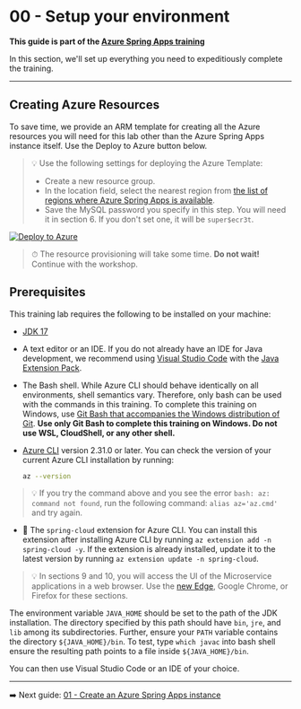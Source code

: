 # 00 - Setup your environment

__This guide is part of the [Azure Spring Apps training](../README.md)__

In this section, we'll set up everything you need to expeditiously complete the training.

---

## Creating Azure Resources

To save time, we provide an ARM template for creating all the Azure resources you will need for this lab other than the Azure Spring Apps instance itself. Use the Deploy to Azure button below.

> 💡 Use the following settings for deploying the Azure Template:
>
> * Create a new resource group.
> * In the location field, select the nearest region from [the list of regions where Azure Spring Apps is available](https://azure.microsoft.com/global-infrastructure/services/?products=spring-apps&regions=all).
> * Save the MySQL password you specify in this step. You will need it in section 6. If you don't set one, it will be `super$ecr3t`.

[![Deploy to Azure](media/deploybutton.svg)](https://portal.azure.com/#create/Microsoft.Template/uri/https%3A%2F%2Fraw.githubusercontent.com%2Fmicrosoft%2Fazure-spring-cloud-training%2Fmaster%2F00-setup-your-environment%2Fazuredeploy.json?WT.mc_id=azurespringcloud-github-judubois)

>⏱ The resource provisioning will take some time. __Do not wait!__ Continue with the workshop.

## Prerequisites

This training lab requires the following to be installed on your machine:

* [JDK 17](https://docs.microsoft.com/java/openjdk/download?WT.mc_id=azurespringcloud-github-judubois#openjdk-17)
* A text editor or an IDE. If you do not already have an IDE for Java development, we recommend using [Visual Studio Code](https://code.visualstudio.com/?WT.mc_id=azurespringcloud-github-judubois) with the [Java Extension Pack](https://marketplace.visualstudio.com/items?itemName=vscjava.vscode-java-pack&WT.mc_id=azurespringcloud-github-judubois).

* The Bash shell. While Azure CLI should behave identically on all environments, shell semantics vary. Therefore, only bash can be used with the commands in this training. To complete this training on Windows, use [Git Bash that accompanies the Windows distribution of Git](https://git-scm.com/download/win). **Use only Git Bash to complete this training on Windows. Do not use WSL, CloudShell, or any other shell.**

* [Azure CLI](https://docs.microsoft.com/en-us/cli/azure/install-azure-cli?view=azure-cli-latest&WT.mc_id=azurespringcloud-github-judubois) version 2.31.0 or later. You can check the version of your current Azure CLI installation by running:

  ```bash
  az --version
  ```

> 💡 If you try the command above and you see the error `bash: az: command not found`, run the following command: `alias az='az.cmd'` and try again.

* 🚧 The `spring-cloud` extension for Azure CLI. You can install this extension after installing Azure CLI by running `az extension add -n spring-cloud -y`. If the extension is already installed, update it to the latest version by running `az extension update -n spring-cloud`.

> 💡 In sections 9 and 10, you will access the UI of the Microservice applications in a web browser. Use the [new Edge](https://microsoft.com/edge/?WT.mc_id=azurespringcloud-github-judubois), Google Chrome, or Firefox for these sections.

The environment variable `JAVA_HOME` should be set to the path of the JDK installation. The directory specified by this path should have `bin`, `jre`, and `lib` among its subdirectories. Further, ensure your `PATH` variable contains the directory `${JAVA_HOME}/bin`. To test, type `which javac` into bash shell ensure the resulting path points to a file inside `${JAVA_HOME}/bin`.

You can then use Visual Studio Code or an IDE of your choice.

---

➡️ Next guide: [01 - Create an Azure Spring Apps instance](../01-create-an-azure-spring-cloud-instance/README.md)
